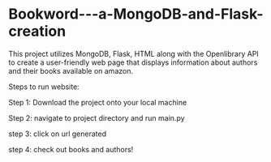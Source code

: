# Bookword---a-MongoDB-and-Flask-creation
This project utilizes MongoDB, Flask, HTML along with the Openlibrary API to create a user-friendly web page that displays information about authors and their books available on amazon.

Steps to run website:

Step 1: Download the project onto your local machine

Step 2: navigate to project directory and run main.py 

step 3: click on url generated 

step 4: check out books and authors!
